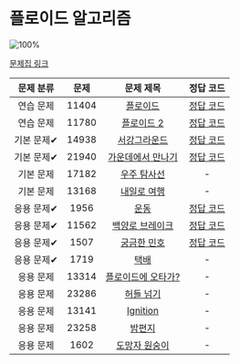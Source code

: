 # 플로이드 알고리즘

![100%](https://progress-bar.dev/7/?scale=15&title=progress&width=500&color=babaca&suffix=/15)

[문제집 링크](https://www.acmicpc.net/workbook/view/10318)

| 문제 분류 | 문제 | 문제 제목 | 정답 코드 |
| :--: | :--: | :--: | :--: |
| 연습 문제 | 11404 | [플로이드](https://www.acmicpc.net/problem/11404) | [정답 코드](../0x1C/solutions/11404.cpp) |
| 연습 문제 | 11780 | [플로이드 2](https://www.acmicpc.net/problem/11780) | [정답 코드](../0x1C/solutions/11780.cpp) |
| 기본 문제✔ | 14938 | [서강그라운드](https://www.acmicpc.net/problem/14938) | [정답 코드](../0x1C/solutions/14938.cpp) |
| 기본 문제✔ | 21940 | [가운데에서 만나기](https://www.acmicpc.net/problem/21940) | [정답 코드](../0x1C/solutions/21940.cpp) |
| 기본 문제 | 17182 | [우주 탐사선](https://www.acmicpc.net/problem/17182) | - |
| 기본 문제 | 13168 | [내일로 여행](https://www.acmicpc.net/problem/13168) | - |
| 응용 문제✔ | 1956 | [운동](https://www.acmicpc.net/problem/1956) | [정답 코드](../0x1C/solutions/1956.cpp) |
| 응용 문제✔ | 11562 | [백양로 브레이크](https://www.acmicpc.net/problem/11562) | [정답 코드](../0x1C/solutions/11562.cpp) |
| 응용 문제✔ | 1507 | [궁금한 민호](https://www.acmicpc.net/problem/1507) | [정답 코드](../0x1C/solutions/1507.cpp) |
| 응용 문제✔ | 1719 | [택배](https://www.acmicpc.net/problem/1719) | - |
| 응용 문제 | 13314 | [플로이드에 오타가?](https://www.acmicpc.net/problem/13314) | - |
| 응용 문제 | 23286 | [허들 넘기](https://www.acmicpc.net/problem/23286) | - |
| 응용 문제 | 13141 | [Ignition](https://www.acmicpc.net/problem/13141) | - |
| 응용 문제 | 23258 | [밤편지](https://www.acmicpc.net/problem/23258) | - |
| 응용 문제 | 1602 | [도망자 원숭이](https://www.acmicpc.net/problem/1602) | - |
